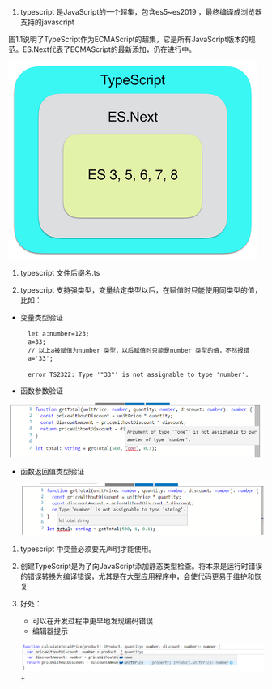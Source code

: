 1. typescript 是JavaScript的一个超集，包含es5~es2019 ，最终编译成浏览器支持的javascript

图1.1说明了TypeScript作为ECMAScript的超集，它是所有JavaScript版本的规范。ES.Next代表了ECMAScript的最新添加，仍在进行中。

![avatar](../images/superset.png)
   
1. typescript 文件后缀名.ts
   
2. typescript 支持强类型，变量给定类型以后，在赋值时只能使用同类型的值，比如：
   
+ 变量类型验证

        let a:number=123;
        a=33;
        // 以上a被赋值为number 类型，以后赋值时只能是number 类型的值，不然报错
        a='33';

        error TS2322: Type '"33"' is not assignable to type 'number'.


+ 函数参数验证

 ![avatar](../images/param-validate.png)

+ 函数返回值类型验证
  
  ![avatar](../images/return-validate.png)
        
1. typescript 中变量必须要先声明才能使用。

2. 创建TypeScript是为了向JavaScript添加静态类型检查。将本来是运行时错误的错误转换为编译错误，尤其是在大型应用程序中，会使代码更易于维护和恢复 
3. 好处：
   + 可以在开发过程中更早地发现编码错误
   + 编辑器提示
  
   ![avatar](../images/ts-tip.png)
   + 
